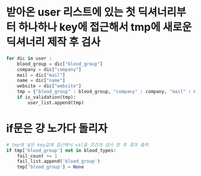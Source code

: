 # 받아온 user 리스트에 있는 첫 딕셔너리부터 하나하나 key에 접근해서 tmp에 새로운 딕셔너리 제작 후 검사
```python
for dic in user :
    blood_group = dic["blood_group"]
    company = dic["company"]
    mail = dic["mail"]
    name = dic["name"]
    website = dic["website"]
    tmp = {"blood_group" : blood_group, "company" : company, "mail" : mail, "name" : name, "website" : website }    
    if is_validation(tmp):
        user_list.append(tmp)
```

# if문은 걍 노가다 돌리자
```python
# tmp에 넣은 key값에 접근해서 val을 조건과 검사 한 후 결과 출력
if tmp['blood_group'] not in blood_types:
    fail_count += 1
    fail_list.append('blood_group')
    tmp['blood_group'] = None
```